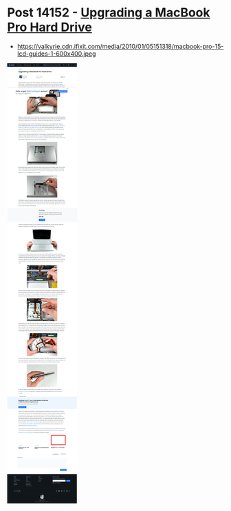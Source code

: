 # Post 14152 - [Upgrading a MacBook Pro Hard Drive](https://www.ifixit.com/News/14152/upgrading-a-macbook-pro-hard-drive)

- https://valkyrie.cdn.ifixit.com/media/2010/01/05151318/macbook-pro-15-lcd-guides-1-600x400.jpeg

![screencap](screenshots/99f166dc-cc41-4885-b46f-74ec1345728b.png)
